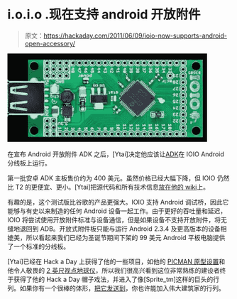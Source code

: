 # i.o.i.o .现在支持 android 开放附件

> 原文：<https://hackaday.com/2011/06/09/ioio-now-supports-android-open-accessory/>

![](img/70b9c569449c44d62edb4ea2b366cc85.png "ioio")

在宣布 Android 开放附件 ADK 之后，[Ytai]决定他应该让[ADK](http://ytai-mer.blogspot.com/2011/06/ioio-over-openaccessory-adk-available.html)在 IOIO Android 分线板上运行。

第一批安卓 ADK 主板售价约为 400 美元。虽然价格已经大幅下降，但 IOIO 仍然比 T2 的更便宜、更小。[Ytai]把源代码和所有技术信息[放在他的 wiki](http://codaset.com/ytai/ioio/wiki)上。

有趣的是，这个测试版比谷歌的产品更强大。IOIO 支持 Android 调试桥，因此它能够与有史以来制造的任何 Android 设备一起工作。由于更好的吞吐量和延迟，IOIO 将尝试使用开放附件标准与设备通信，但是如果设备不支持开放附件，将无缝地退回到 ADB。开放式附件板只能与运行 Android 2.3.4 及更高版本的设备相媲美，所以看起来我们已经为圣诞节期间下架的 99 美元 Android 平板电脑提供了一个标准的分线板。

[Ytai]已经在 Hack a Day 上获得了他的一些项目，如他的 [PICMAN 原型设置](http://hackaday.com/2010/04/13/picman-a-diy-prototyping-setup/)和他令人敬畏的 [2 英尺视点地球仪](http://hackaday.com/2010/08/12/2-foot-tall-pov-globe/)，所以我们很高兴看到这位非常熟练的建设者终于获得了他的 Hack a Day 帽子戏法，并进入了像[Sprite_tm]这样的巨头的行列。如果你有一个很棒的体形，[把它发送到](http://hackaday.com/contact-hack-a-day/)，你也许能加入伟大建筑家的行列。